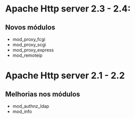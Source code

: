 # Apache Http server 2.3 - 2.4:
## Novos módulos
 - mod_proxy_fcgi
 - mod_proxy_scgi
 - mod_proxy_express
 - mod_remoteip

# Apache Http server 2.1 - 2.2
## Melhorias nos módulos
  - mod_authnz_ldap
  - mod_info
